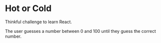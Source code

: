 # Hot or Cold
Thinkful challenge to learn React.  

The user guesses a number between 0 and 100 until they guess the correct number.
